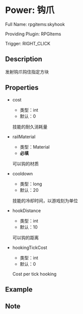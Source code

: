 # Power: 钩爪

<!-- 本文件是通过游戏内 `/rpgitem gen-wiki` 命令生成的。 -->
<!-- 请只在对应的 "beginCustomXXXX" 与 "endCustomXXXX" 间编辑。  -->
<!-- 如果您想修改技能或其属性的描述， -->
<!-- 请修改 "resources/lang/zh_CN.yml" 中对应的项。 -->

Full Name: rpgitems:skyhook

Providing Plugin: RPGItems

Trigger: RIGHT_CLICK


<!-- beginCustomHeader -->
<!-- endCustomHeader -->

## Description

发射钩爪钩住指定方块
<!-- beginCustomDescription -->
<!-- endCustomDescription -->

## Properties

* cost

  * 类型：int
  * 默认：0

  技能的耐久消耗量

* railMaterial

  * 类型：Material
  * **必填**

  可以钩的材质

* cooldown

  * 类型：long
  * 默认：20

  技能的冷却时间，以游戏刻为单位

* hookDistance

  * 类型：int
  * 默认：10

  可以钩的距离

* hookingTickCost

  * 类型：int
  * 默认：0

  Cost per tick hooking


<!-- beginCustomProperties -->
<!-- endCustomProperties -->

## Example

<!-- beginCustomExample -->
<!-- endCustomExample -->

## Note

<!-- beginCustomNote -->
<!-- endCustomNote -->